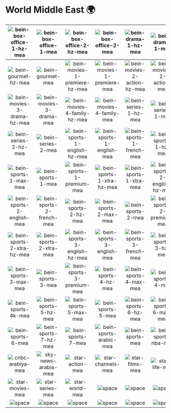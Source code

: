 # World Middle East 🌍

| ![bein-box-office-1-hz-mea] | ![bein-box-office-1-mea] | ![bein-box-office-2-hz-mea] | ![bein-box-office-2-mea] | ![bein-drama-1-hz-mea] | ![bein-drama-1-mea] |
|:---:|:---:|:---:|:---:|:---:|:---:|
| ![bein-gourmet-hz-mea] | ![bein-gourmet-mea] | ![bein-movies-1-premiere-hz-mea] | ![bein-movies-1-premiere-mea] | ![bein-movies-2-action-hz-mea] | ![bein-movies-2-action-mea] |
| ![bein-movies-3-drama-hz-mea] | ![bein-movies-3-drama-mea] | ![bein-movies-4-family-hz-mea] | ![bein-movies-4-family-mea] | ![bein-series-1-hz-mea] | ![bein-series-1-mea] |
| ![bein-series-2-hz-mea] | ![bein-series-2-mea] | ![bein-sports-1-english-hz-mea] | ![bein-sports-1-english-mea] | ![bein-sports-1-french-mea] | ![bein-sports-1-hz-mea] |
| ![bein-sports-1-max-mea] | ![bein-sports-1-mea] | ![bein-sports-1-premium-mea] | ![bein-sports-1-xtra-hz-mea] | ![bein-sports-1-xtra-mea] | ![bein-sports-2-english-hz-mea] |
| ![bein-sports-2-english-mea] | ![bein-sports-2-french-mea] | ![bein-sports-2-hz-mea] | ![bein-sports-2-max-mea] | ![bein-sports-2-mea] | ![bein-sports-2-premium-mea] |
| ![bein-sports-2-xtra-hz-mea] | ![bein-sports-2-xtra-mea] | ![bein-sports-3-english-hz-mea] | ![bein-sports-3-english-mea] | ![bein-sports-3-french-mea] | ![bein-sports-3-hz-mea] |
| ![bein-sports-3-max-mea] | ![bein-sports-3-mea] | ![bein-sports-3-premium-mea] | ![bein-sports-4-hz-mea] | ![bein-sports-4-max-mea] | ![bein-sports-4-mea] |
| ![bein-sports-4k-mea] | ![bein-sports-5-hz-mea] | ![bein-sports-5-max-mea] | ![bein-sports-5-mea] | ![bein-sports-6-hz-mea] | ![bein-sports-6-max-mea] |
| ![bein-sports-6-mea] | ![bein-sports-7-hz-mea] | ![bein-sports-7-mea] | ![bein-sports-arabic-mea] | ![bein-sports-mea] | ![bein-sports-nba-mea] |
| ![cnbc-arabiya-mea] | ![sky-news-arabia-mea] | ![star-action-mea] | ![star-channels-mea] | ![star-films-mea] | ![star-life-mea] |
| ![star-movies-mea] | ![star-series-mea] | ![star-world-mea] | ![space] | ![space] | ![space] |
| ![space]| ![space]| ![space]| ![space]| ![space]| ![space]|


[bein-box-office-1-hz-mea]:bein-box-office-1-hz-mea.png
[bein-box-office-1-mea]:bein-box-office-1-mea.png
[bein-box-office-2-hz-mea]:bein-box-office-2-hz-mea.png
[bein-box-office-2-mea]:bein-box-office-2-mea.png
[bein-drama-1-hz-mea]:bein-drama-1-hz-mea.png
[bein-drama-1-mea]:bein-drama-1-mea.png
[bein-gourmet-hz-mea]:bein-gourmet-hz-mea.png
[bein-gourmet-mea]:bein-gourmet-mea.png
[bein-movies-1-premiere-hz-mea]:bein-movies-1-premiere-hz-mea.png
[bein-movies-1-premiere-mea]:bein-movies-1-premiere-mea.png
[bein-movies-2-action-hz-mea]:bein-movies-2-action-hz-mea.png
[bein-movies-2-action-mea]:bein-movies-2-action-mea.png
[bein-movies-3-drama-hz-mea]:bein-movies-3-drama-hz-mea.png
[bein-movies-3-drama-mea]:bein-movies-3-drama-mea.png
[bein-movies-4-family-hz-mea]:bein-movies-4-family-hz-mea.png
[bein-movies-4-family-mea]:bein-movies-4-family-mea.png
[bein-series-1-hz-mea]:bein-series-1-hz-mea.png
[bein-series-1-mea]:bein-series-1-mea.png
[bein-series-2-hz-mea]:bein-series-2-hz-mea.png
[bein-series-2-mea]:bein-series-2-mea.png
[bein-sports-1-english-hz-mea]:bein-sports/bein-sports-1-english-hz-mea.png
[bein-sports-1-english-mea]:bein-sports/bein-sports-1-english-mea.png
[bein-sports-1-french-mea]:bein-sports/bein-sports-1-french-mea.png
[bein-sports-1-hz-mea]:bein-sports/bein-sports-1-hz-mea.png
[bein-sports-1-max-mea]:bein-sports/bein-sports-1-max-mea.png
[bein-sports-1-mea]:bein-sports/bein-sports-1-mea.png
[bein-sports-1-premium-mea]:bein-sports/bein-sports-1-premium-mea.png
[bein-sports-1-xtra-hz-mea]:bein-sports/bein-sports-1-xtra-hz-mea.png
[bein-sports-1-xtra-mea]:bein-sports/bein-sports-1-xtra-mea.png
[bein-sports-2-english-hz-mea]:bein-sports/bein-sports-2-english-hz-mea.png
[bein-sports-2-english-mea]:bein-sports/bein-sports-2-english-mea.png
[bein-sports-2-french-mea]:bein-sports/bein-sports-2-french-mea.png
[bein-sports-2-hz-mea]:bein-sports/bein-sports-2-hz-mea.png
[bein-sports-2-max-mea]:bein-sports/bein-sports-2-max-mea.png
[bein-sports-2-mea]:bein-sports/bein-sports-2-mea.png
[bein-sports-2-premium-mea]:bein-sports/bein-sports-2-premium-mea.png
[bein-sports-2-xtra-hz-mea]:bein-sports/bein-sports-2-xtra-hz-mea.png
[bein-sports-2-xtra-mea]:bein-sports/bein-sports-2-xtra-mea.png
[bein-sports-3-english-hz-mea]:bein-sports/bein-sports-3-english-hz-mea.png
[bein-sports-3-english-mea]:bein-sports/bein-sports-3-english-mea.png
[bein-sports-3-french-mea]:bein-sports/bein-sports-3-french-mea.png
[bein-sports-3-hz-mea]:bein-sports/bein-sports-3-hz-mea.png
[bein-sports-3-max-mea]:bein-sports/bein-sports-3-max-mea.png
[bein-sports-3-mea]:bein-sports/bein-sports-3-mea.png
[bein-sports-3-premium-mea]:bein-sports/bein-sports-3-premium-mea.png
[bein-sports-4-hz-mea]:bein-sports/bein-sports-4-hz-mea.png
[bein-sports-4-max-mea]:bein-sports/bein-sports-4-max-mea.png
[bein-sports-4-mea]:bein-sports/bein-sports-4-mea.png
[bein-sports-4k-mea]:bein-sports/bein-sports-4k-mea.png
[bein-sports-5-hz-mea]:bein-sports/bein-sports-5-hz-mea.png
[bein-sports-5-max-mea]:bein-sports/bein-sports-5-max-mea.png
[bein-sports-5-mea]:bein-sports/bein-sports-5-mea.png
[bein-sports-6-hz-mea]:bein-sports/bein-sports-6-hz-mea.png
[bein-sports-6-max-mea]:bein-sports/bein-sports-6-max-mea.png
[bein-sports-6-mea]:bein-sports/bein-sports-6-mea.png
[bein-sports-7-hz-mea]:bein-sports/bein-sports-7-hz-mea.png
[bein-sports-7-mea]:bein-sports/bein-sports-7-mea.png
[bein-sports-arabic-mea]:bein-sports/bein-sports-arabic-mea.png
[bein-sports-mea]:bein-sports/bein-sports-mea.png
[bein-sports-nba-mea]:bein-sports/bein-sports-nba-mea.png
[cnbc-arabiya-mea]:cnbc-arabiya-mea.png
[sky-news-arabia-mea]:sky-news-arabia-mea.png
[star-action-mea]:star-action-mea.png
[star-channels-mea]:star-channels-mea.png
[star-films-mea]:star-films-mea.png
[star-life-mea]:star-life-mea.png
[star-movies-mea]:star-movies-mea.png
[star-series-mea]:star-series-mea.png
[star-world-mea]:star-world-mea.png

[space]:../../misc/space-1500.png


